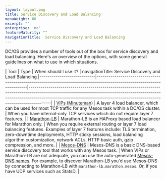 ```yaml
---
layout: layout.pug
title: Service Discovery and Load Balancing
menuWeight: 60
excerpt: ""
enterprise: 'no'
featureMaturity: ""
navigationTitle:  Service Discovery and Load Balancing
---
```


DC/OS provides a number of tools out of the box for service discovery and load balancing. Here's an overview of the options, with some general guidelines on what to use in which situations.

| Tool | Type | When should I use it? |
navigationTitle:  Service Discovery and Load Balancing
|----------------------------|-------------------------------------------------------------------------------------------------------------------------|-----------------------------------------------------------------------------------------------------------------------------------------------------------------------------------------------------------------------------------------------------|
| [VIPs][1] ([Minuteman][2]) | A layer 4 load balancer, which can be used for most TCP traffic for any Mesos task within a DC/OS cluster. | When you have internal-only TCP services which do not require layer 7 features. |
| [Marathon-LB][3] | Marathon-LB is an HAProxy based load balancer for Marathon only. | When you require external routing or layer 7 load balancing features. Examples of layer 7 features include: TLS termination, zero-downtime deployments, HTTP sticky sessions, load balancing algorithm customization, network ACLs, HTTP basic auth, gzip compression, and more. |
| [Mesos-DNS][4] | Mesos-DNS is a basic DNS-based service discovery tool that works with any Mesos task. | When VIPs or Marathon-LB are not adequate, you can use the auto-generated [Mesos-DNS names][5]. For example, to discover Marathon-LB you'd use Mesos-DNS by connecting to Marathon-LB with `marathon-lb.marathon.mesos`. Or, if you have UDP services such as StatsD. |

[1]: /1.8/usage/service-discovery/load-balancing-vips/virtual-ip-addresses/
[2]: /1.8/usage/service-discovery/load-balancing-vips/
[3]: /1.8/usage/service-discovery/marathon-lb/
[4]: /1.8/usage/service-discovery/mesos-dns/
[5]: /1.8/usage/service-discovery/mesos-dns/service-naming/#dns-naming
[6]: /1.8/usage/service-discovery/third-party-solution/
